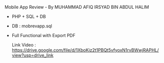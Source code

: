 Mobile App Review - By MUHAMMAD AFIQ IRSYAD BIN ABDUL HALIM

- PHP + SQL + DB
- DB : mobrevapp.sql
- Full Functional with Export PDF

  Link Video : https://drive.google.com/file/d/1XboKiz2t1PBQt5vfyoxN1rvBWwjRAPHL/view?usp=drive_link
